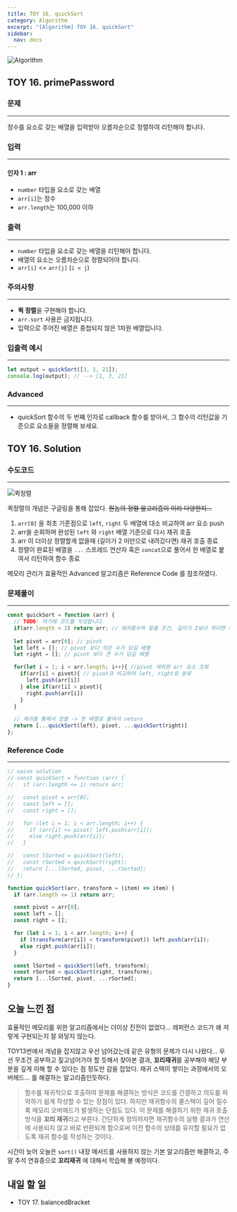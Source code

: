 ```yaml
---
title: TOY 16. quickSort
category: Algorithm
excerpt: "[Algorithm] TOY 16. quickSort"
sidebar:
  nav: docs
---
```


![Algorithm](https://user-images.githubusercontent.com/83164003/131701318-f0ff36c4-1fcc-4f21-b978-18a9d8ec3386.jpg)
## TOY 16. primePassword
### 문제
---
정수를 요소로 갖는 배열을 입력받아 오름차순으로 정렬하여 리턴해야 합니다.

### 입력
---
#### 인자 1 : arr
- `number` 타입을 요소로 갖는 배열
- `arr[i]`는 정수
- `arr.length`는 100,000 이하
### 출력
---
- `number` 타입을 요소로 갖는 배열을 리턴해야 합니다.
- 배열의 요소는 오름차순으로 정렬되어야 합니다.
- `arr[i]` <= `arr[j]` (`i < j`)


### 주의사항
---
- **퀵 정렬**을 구현해야 합니다.
- `arr.sort` 사용은 금지됩니다.
- 입력으로 주어진 배열은 중첩되지 않은 1차원 배열입니다.

### 입출력 예시
---
```javascript
let output = quickSort([3, 1, 21]);
console.log(output); // --> [1, 3, 21]
```

### Advanced
---
- quickSort 함수의 두 번째 인자로 callback 함수를 받아서, 그 함수의 리턴값을 기준으로 요소들을 정렬해 보세요.

## TOY 16. Solution
### 수도코드
---
![퀵정렬](https://user-images.githubusercontent.com/83164003/133280873-516a69e5-dafd-48f4-83ac-e1c3d39e4a3d.png)

퀵정렬의 개념은 구글링을 통해 잡았다. ~~뭔놈의 정렬 알고리즘이 이리 다양한지...~~

1. `arr[0]` 을 최초 기준점으로 `left`, `right` 두 배열에 대소 비교하여 arr 요소 push
2.  arr을 순회하며 완성된 `left` 와 `right` 배열 기준으로 다시 재귀 호출
3.  arr 이 더이상 정렬할게 없을때 (길이가 2 미만으로 내려갔다면) 재귀 호출 종료
4.  정렬이 완료된 배열을 `...` 스프레드 연산자 혹은 `concat`으로 풀어서 한 배열로 붙여서 리턴하여 함수 종료

메모리 관리가 효율적인 Advanced 알고리즘은 Reference Code 를 참조하였다.
### 문제풀이
---
```javascript 
const quickSort = function (arr) {
  // TODO: 여기에 코드를 작성합니다.
  if(arr.length < 2) return arr; // 재귀함수의 탈출 조건, 길이가 2보다 작다면 더이상 정렬할게 없다.
  
  let pivot = arr[0]; // pivot
  let left = []; // pivot 보다 작은 수가 담길 배열
  let right = []; // pivot 보다 큰 수가 담길 배열

  for(let i = 1; i < arr.length; i++){ //pivot 제외한 arr 요소 조회
    if(arr[i] < pivot){ // pivot과 비교하여 left, right로 분류
      left.push(arr[i])
    } else if(arr[i] > pivot){
      right.push(arr[i])
    }
  }

  // 재귀를 통해서 정렬 -> 한 배열로 붙여서 return
  return [...quickSort(left), pivot, ...quickSort(right)]
};
```
### Reference Code
---
```javascript
// naive solution
// const quickSort = function (arr) {
//   if (arr.length <= 1) return arr;

//   const pivot = arr[0];
//   const left = [];
//   const right = [];

//   for (let i = 1; i < arr.length; i++) {
//     if (arr[i] <= pivot) left.push(arr[i]);
//     else right.push(arr[i]);
//   }

//   const lSorted = quickSort(left);
//   const rSorted = quickSort(right);
//   return [...lSorted, pivot, ...rSorted];
// };

function quickSort(arr, transform = (item) => item) {
  if (arr.length <= 1) return arr;

  const pivot = arr[0];
  const left = [];
  const right = [];

  for (let i = 1; i < arr.length; i++) {
    if (transform(arr[i]) < transform(pivot)) left.push(arr[i]);
    else right.push(arr[i]);
  }

  const lSorted = quickSort(left, transform);
  const rSorted = quickSort(right, transform);
  return [...lSorted, pivot, ...rSorted];
}
```
## 오늘 느낀 점
효율적인 메모리를 위한 알고리즘에서는 더이상 진전이 없었다... 레퍼런스 코드가 왜 저렇게 구현되는지 잘 와닿지 않는다. 

TOY13번에서 개념을 잡지않고 우선 넘어갔는데 같은 유형의 문제가 다시 나왔다... 우선 무조건 공부하고 짚고넘어가야 할 듯해서 찾아본 결과, **꼬리재귀**를 공부해야 해당 부분을 깊게 이해 할 수 있다는 점 정도만 감을 잡았다. 재귀 스택이 쌓이는 과정에서의 오버헤드... 를 해결하는 알고리즘인듯하다.

> 함수를 재귀적으로 호출하여 문제를 해결하는 방식은 코드를 간결하고 의도를 파악하기 쉽게 작성할 수 있는 장점이 있다. 하지만 재귀함수의 콜스택이 깊어 질수록 메모리 오버헤드가 발생하는 단점도 있다. 이 문제를 해결하기 위한 재귀 호출 방식을 **꼬리 재귀**라고 부른다. 간단하게 정의하자면 재귀함수의 실행 결과가 연산에 사용되지 않고 바로 반환되게 함으로써 이전 함수의 상태를 유지할 필요가 없도록 재귀 함수를 작성하는 것이다.
	
시간이 늦어 오늘은 `sort()` 내장 메서드를 사용하지 않는 기본 알고리즘만 해결하고, 주말 추석 연휴중으로 **꼬리재귀** 에 대해서 학습해 볼 예정이다.
	
## 내일 할 일
- TOY 17. balancedBracket
